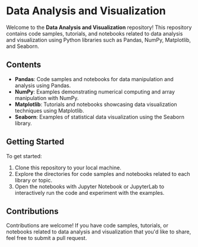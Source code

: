 # Data Analysis and Visualization

Welcome to the **Data Analysis and Visualization** repository! This repository contains code samples, tutorials, and notebooks related to data analysis and visualization using Python libraries such as Pandas, NumPy, Matplotlib, and Seaborn.

## Contents

- **Pandas**: Code samples and notebooks for data manipulation and analysis using Pandas.
- **NumPy**: Examples demonstrating numerical computing and array manipulation with NumPy.
- **Matplotlib**: Tutorials and notebooks showcasing data visualization techniques using Matplotlib.
- **Seaborn**: Examples of statistical data visualization using the Seaborn library.

## Getting Started

To get started:

1. Clone this repository to your local machine.
2. Explore the directories for code samples and notebooks related to each library or topic.
3. Open the notebooks with Jupyter Notebook or JupyterLab to interactively run the code and experiment with the examples.

## Contributions

Contributions are welcome! If you have code samples, tutorials, or notebooks related to data analysis and visualization that you'd like to share, feel free to submit a pull request.
